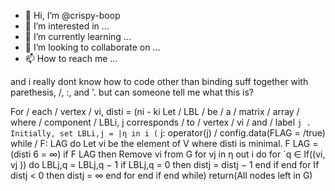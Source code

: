 - 👋 Hi, I’m @crispy-boop
- 👀 I’m interested in ...
- 🌱 I’m currently learning ...
- 💞️ I’m looking to collaborate on ...
- 📫 How to reach me ...

<!---
crispy-boop/crispy-boop is a ✨ special ✨ repository because its `README.md` (this file) appears on your GitHub profile.
You can click the Preview link to take a look at your changes.
--->
and i really dont know how to code other than binding suff together with parethesis, /, :, and '.
but can someone tell me what this is?


For / each / vertex / vi, disti = (ni - ki Let / LBL / be / a / matrix / array / where / component / LBLi, j corresponds / to / vertex / vi / and / label `j . Initially, set
LBLi,j = |η
in
i (`
    j: operator(j) /
    config.data(FLAG = /true)
                while / F: LAG do
      Let vi be the element of V where disti is minimal.
    F LAG = (disti 6 = ∞) if F LAG then Remove vi from G
    for vj in η out i do
      for `q ∈ lf((vi, vj )) do
LBLj,q = LBLj,q − 1
if LBLj,q = 0 then
distj = distj − 1
end if
end for
If distj < 0 then distj = ∞
end for
end if
end while)
return(All nodes left in G)
